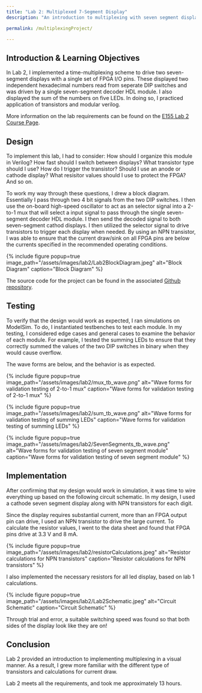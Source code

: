 ```yaml
---
title: "Lab 2: Multiplexed 7-Segment Display"
description: "An introduction to multiplexing with seven segment displays."

permalink: /multiplexingProject/

---
```

## Introduction & Learning Objectives
<!-- Brief (e.g., 3-5 sentence) description of the main goals of the assignment and what was done. -->
In Lab 2, I implemented a time-multiplexing scheme to drive two seven-segment displays with a single set of FPGA I/O pins. These displayed two independent hexadecimal numbers read from seperate DIP switches and was driven by a single seven-segment decoder HDL module. I also displayed the sum of the numbers on five LEDs. In doing so, I practiced application of transistors and modular verilog.

More information on the lab requirements can be found on the [E155 Lab 2 Course Page](https://hmc-e155.github.io/lab/lab2/).

## Design 
<!-- Explanation of design approach. How did you go about designing and implementing the design? -->
To implement this lab, I had to consider: How should I organize this module in Verilog? How fast should I switch between displays? What transistor type should I use? How do I trigger the transistor? Should I use an anode or cathode display? What resisitor values should I use to protect the FPGA? And so on. 

To work my way through these questions, I drew a block diagram. Essentially I pass through two 4 bit signals from the two DIP switches. I then use the on-board high-speed oscillator to act as an selector signal into a 2-to-1 mux that will select a input signal to pass through the single seven-segment decoder HDL module. I then send the decoded signal to both seven-segment cathod displays. I then utilized the selector signal to drive transistors to trigger each display when needed. By using an NPN transistor, I was able to ensure that the current draw/sink on all FPGA pins are below the currents specified in the recommended operating conditions.

<!-- ![Block Diagram](/assets/images/lab2/Lab2BlockDiagram.jpeg)  -->
{% include figure popup=true image_path="/assets/images/lab2/Lab2BlockDiagram.jpeg" alt="Block Diagram" caption="Block Diagram" %}

The source code for the project can be found in the associated [Github repository](https://github.com/vparizot/e155-lab2).

## Testing
To verify that the design would work as expected, I ran simulations on ModelSim. To do, I instantiated testbenches to test each module. In my testing, I considered edge cases and general cases to examine the behavior of each module. For example, I tested the summing LEDs to ensure that they correctly summed the values of the two DIP switches in binary when they would cause overflow.

The wave forms are below, and the behavior is as expected. 

<!-- ![Wave forms for validation testing of 2-to-1 mux](/assets/images/lab2/mux_tb_wave.png)  -->
{% include figure popup=true image_path="/assets/images/lab2/mux_tb_wave.png" alt="Wave forms for validation testing of 2-to-1 mux" caption="Wave forms for validation testing of 2-to-1 mux" %}

<!-- ![Wave forms for validation testing of summing LEDs](/assets/images/lab2/sum_tb_wave.png)  -->
{% include figure popup=true image_path="/assets/images/lab2/sum_tb_wave.png" alt="Wave forms for validation testing of summing LEDs" caption="Wave forms for validation testing of summing LEDs" %}

<!-- ![Wave forms for validation testing of seven segment module](/assets/images/lab2/SevenSegments_tb_wave.png)  -->
{% include figure popup=true image_path="/assets/images/lab2/SevenSegments_tb_wave.png" alt="Wave forms for validation testing of seven segment module" caption="Wave forms for validation testing of seven segment module" %}

## Implementation
After confirming that my design would work in simulation, it was time to wire everything up based on the following circuit schematic. In my design, I used a cathode seven segment display along with NPN transistors for each digit. 

Since the display requires substantial current, more than an FPGA output pin can drive, I used an NPN transistor to drive the large current. To calculate the resistor values, I went to the data sheet and found that FPGA pins drive at 3.3 V and 8 mA.

<!-- ![Resistor calculations for NPN transistors](/assets/images/lab2/resistorCalculations.jpeg)  -->
{% include figure popup=true image_path="/assets/images/lab2/resistorCalculations.jpeg" alt="Resistor calculations for NPN transistors" caption="Resistor calculations for NPN transistors" %}

I also implemented the necessary resistors for all led display, based on lab 1 calculations.

<!-- ![Circuit Schematic](/assets/images/lab2/Lab2Schematic.jpeg)  -->
{% include figure popup=true image_path="/assets/images/lab2/Lab2Schematic.jpeg" alt="Circuit Schematic" caption="Circuit Schematic" %}

<!-- Here is a video of the completed design!
![Completed design demo!](/assets/images/lab2/multiplexDemo.mov)  -->

Through trial and error, a suitable switching speed was found so that both sides of the display look like they are on!

 
## Conclusion
<!-- Number of hours spent working on the lab are included. -->

<!-- Statement of whether the design meets all the requirements. If not, list the shortcomings.-->
Lab 2 provided an introduction to implementing multiplexing in a visual manner. As a result, I grew more familiar with the different type of transistors and calculations for current draw. 

Lab 2 meets all the requirements, and took me approximately 13 hours.
